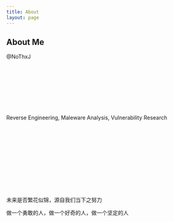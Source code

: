 ```yaml
---
title: About
layout: page
---
```



<h2>About Me</h2>

@NoThxJ

<br></br>

<br></br><br></br>

<p>Reverse Engineering,  Maleware Analysis,  Vulnerability Research</p>



<br></br><br></br><br></br><br></br><br></br>

<p>未来是否繁花似锦，源自我们当下之努力</p>

<p>做一个勇敢的人，做一个好奇的人，做一个坚定的人</p>











